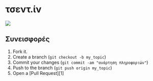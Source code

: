 # τσεντ.ίν

![](https://raw.github.com/despo/tsentin/master/app/assets/images/tsentaki.png)


Συνεισφορές
------------
1. Fork it.
2. Create a branch (`git checkout -b my_topic`)
3. Commit your changes (`git commit -am "ανάρτηση πληροφοριών"`)
4. Push to the branch (`git push origin my_topic`)
5. Open a [Pull Request][1]
